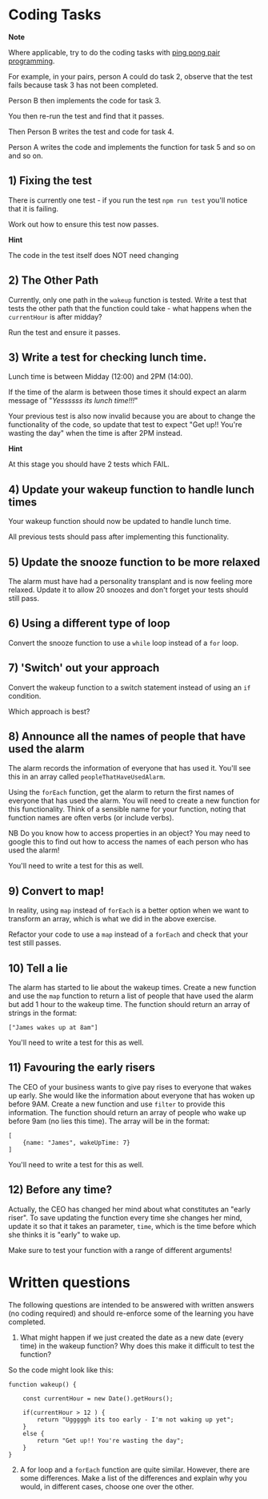 # Coding Tasks

**Note**

Where applicable, try to do the coding tasks with [ping pong pair programming](http://wiki.c2.com/?PairProgrammingPingPongPattern).

For example, in your pairs, person A could do task 2, observe that the test fails because task 3 has not been completed.

Person B then implements the code for task 3.

You then re-run the test and find that it passes.

Then Person B writes the test and code for task 4.

Person A writes the code and implements the function for task 5 and so on and so on.

## 1) Fixing the test

There is currently one test - if you run the test `npm run test` you'll notice that it is failing.

Work out how to ensure this test now passes.

**Hint**

The code in the test itself does NOT need changing

## 2) The Other Path

Currently, only one path in the `wakeup` function is tested. Write a test that tests the other path that the function could take - what happens when the `currentHour` is after midday?

Run the test and ensure it passes.

## 3) Write a test for checking lunch time.

Lunch time is between Midday (12:00) and 2PM (14:00).

If the time of the alarm is between those times it should expect an alarm message of "_Yessssss its lunch time!!!_"

Your previous test is also now invalid because you are about to change the functionality of the code, so update that test to expect "Get up!! You're wasting the day" when the time is after 2PM instead.

**Hint**

At this stage you should have 2 tests which FAIL.

## 4) Update your wakeup function to handle lunch times

Your wakeup function should now be updated to handle lunch time.

All previous tests should pass after implementing this functionality.

## 5) Update the snooze function to be more relaxed

The alarm must have had a personality transplant and is now feeling more relaxed. Update it to allow 20 snoozes and don't forget your tests should still pass.

## 6) Using a different type of loop

Convert the snooze function to use a `while` loop instead of a `for` loop.

## 7) 'Switch' out your approach

Convert the wakeup function to a switch statement instead of using an `if` condition.

Which approach is best?

## 8) Announce all the names of people that have used the alarm

The alarm records the information of everyone that has used it. You'll see this in an array called `peopleThatHaveUsedAlarm`.

Using the `forEach` function, get the alarm to return the first names of everyone that has used the alarm. You will need to create a new function for this functionality. Think of a sensible name for your function, noting that function names are often verbs (or include verbs).

NB Do you know how to access properties in an object? You may need to google this to find out how to access the names of each person who has used the alarm!

You'll need to write a test for this as well.

## 9) Convert to map!

In reality, using `map` instead of `forEach` is a better option when we want to transform an array, which is what we did in the above exercise.

Refactor your code to use a `map` instead of a `forEach` and check that your test still passes.

## 10) Tell a lie

The alarm has started to lie about the wakeup times. Create a new function and use the `map` function to return a list of people that have used the alarm but add 1 hour to the wakeup time. The function should return an array of strings in the format:

`["James wakes up at 8am"]`

You'll need to write a test for this as well.

## 11) Favouring the early risers

The CEO of your business wants to give pay rises to everyone that wakes up early. She would like the information about everyone that has woken up before 9AM. Create a new function and use `filter` to provide this information. The function should return an array of people who wake up before 9am (no lies this time). The array will be in the format:

```
[
    {name: "James", wakeUpTime: 7}
]
```

You'll need to write a test for this as well.

## 12) Before any time?

Actually, the CEO has changed her mind about what constitutes an "early riser". To save updating the function every time she changes her mind, update it so that it takes an parameter, `time`, which is the time before which she thinks it is "early" to wake up.

Make sure to test your function with a range of different arguments!

# Written questions

The following questions are intended to be answered with written answers (no coding required) and should re-enforce some of the learning you have completed.

1. What might happen if we just created the date as a new date (every time) in the wakeup function? Why does this make it difficult to test the function?

So the code might look like this:

```
function wakeup() {

    const currentHour = new Date().getHours();

    if(currentHour > 12 ) {
        return "Ugggggh its too early - I'm not waking up yet";
    }
    else {
        return "Get up!! You're wasting the day";
    }
}
```

2. A for loop and a `forEach` function are quite similar. However, there are some differences. Make a list of the differences and explain why you would, in different cases, choose one over the other.

